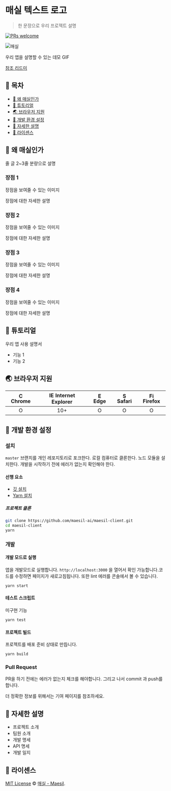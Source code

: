 # 매실 텍스트 로고

> 한 문장으로 우리 프로젝트 설명

[![PRs welcome](https://img.shields.io/badge/PRs-welcome-ff69b4.svg)](https://github.com/maesil-ai/maesil-client/pulls)

![매실](https://i.imgur.com/rxQTltJ.png)

우리 앱을 설명할 수 있는 데모 GIF

[참조 리드미](https://github.com/nhn/tui.editor#readme)

## 🚩 목차

- [🤖 왜 매실인가](#🤖-왜-매실인가)
- [🐾 튜토리얼](#🐾-튜토리얼)
- [🌏 브라우저 지원](#🌏-브라우저-지원)
- [🔧 개발 환경 설정](#🔧-개발-환경-설정)
- [🔗 자세한 설명](#🔗-자세한-설명)
- [📜 라이센스](#📜-라이센스)

## 🤖 왜 매실인가

줄 글 2~3줄 분량으로 설명

### 장점 1

장점을 보여줄 수 있는 이미지

장점에 대한 자세한 설명

### 장점 2

장점을 보여줄 수 있는 이미지

장점에 대한 자세한 설명

### 장점 3

장점을 보여줄 수 있는 이미지

장점에 대한 자세한 설명

### 장점 4

장점을 보여줄 수 있는 이미지

장점에 대한 자세한 설명

## 🐾 튜토리얼

우리 앱 사용 설명서

- 기능 1
- 기능 2

## 🌏 브라우저 지원

| <img src="https://user-images.githubusercontent.com/1215767/34348387-a2e64588-ea4d-11e7-8267-a43365103afe.png" alt="Chrome" width="16px" height="16px" /> Chrome | <img src="https://user-images.githubusercontent.com/1215767/34348590-250b3ca2-ea4f-11e7-9efb-da953359321f.png" alt="IE" width="16px" height="16px" /> Internet Explorer | <img src="https://user-images.githubusercontent.com/1215767/34348380-93e77ae8-ea4d-11e7-8696-9a989ddbbbf5.png" alt="Edge" width="16px" height="16px" /> Edge | <img src="https://user-images.githubusercontent.com/1215767/34348394-a981f892-ea4d-11e7-9156-d128d58386b9.png" alt="Safari" width="16px" height="16px" /> Safari | <img src="https://user-images.githubusercontent.com/1215767/34348383-9e7ed492-ea4d-11e7-910c-03b39d52f496.png" alt="Firefox" width="16px" height="16px" /> Firefox |
| :---------: | :---------: | :---------: | :---------: | :---------: |
| O | 10+ | O | O | O |

## 🔧 개발 환경 설정

### 설치

`master` 브랜치를 개인 레포지토리로 포크한다. 로컬 컴퓨터로 클론한다. 노드 모듈을 설치한다. 개발을 시작하기 전에 에러가 없는지 확인해야 한다.

#### 선행 요소

- [깃 설치](https://git-scm.com/book/ko/v2/%EC%8B%9C%EC%9E%91%ED%95%98%EA%B8%B0-Git-%EC%84%A4%EC%B9%98)
- [Yarn 설치](https://classic.yarnpkg.com/en/docs/install/#mac-stable)

##### 프로젝트 클론

```sh
git clone https://github.com/maesil-ai/maesil-client.git
cd maesil-client
yarn
```

### 개발

#### 개발 모드로 실행

앱을 개발모드로 실행합니다. `http://localhost:3000` 을 열어서 확인 가능합니다.코드를 수정하면 페이지가 새로고침됩니다. 또한 lint 에러를 콘솔에서 볼 수 있습니다.

``` sh
yarn start
```

#### 테스트 스크립트

미구현 기능

``` sh
yarn test
```

#### 프로젝트 빌드

프로젝트를 배포 준비 상태로 만듭니다.

``` sh
yarn build
```

### Pull Request

PR을 하기 전에는 에러가 없는지 체크를 해야합니다. 그리고 나서 commit 과 push를 합니다.

더 정확한 정보를 위해서는 기여 페이지를 참조하세요.

## 🔗 자세한 설명

- 프로젝트 소개
- 팀원 소개
- 개발 명세
- API 명세
- 개발 일지

## 📜 라이센스

[MIT License](https://github.com/maesil-ai/maesil-client/LICENSE) © [매실 - Maesil](https://github.com/maesil-ai).
